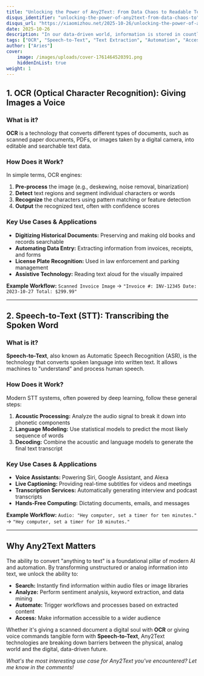 ```yaml
---
title: "Unlocking the Power of Any2Text: From Data Chaos to Readable Text"
disqus_identifier: "unlocking-the-power-of-any2text-from-data-chaos-to"
disqus_url: "https://xiaomizhou.net/2025-10-26/unlocking-the-power-of-any2text-from-data-chaos-to/"
date: 2025-10-26
description: "In our data-driven world, information is stored in countless formats—images, PDFs, audio, and more. But often, what we need is simple, searchable, and malleable text. This is where the powerful concept of Any2Text comes into play.In this post, we'll explore two fascinating technologies that fall under the Any2Text umbrella, transforming non-textual or complex data into plain text."
tags: ["OCR", "Speech-to-Text", "Text Extraction", "Automation", "Accessibility"]
author: ["Aries"]
cover:
    image: /images/uploads/cover-1761464520391.png
    hiddenInList: true
weight: 1
---
```


## 1. OCR (Optical Character Recognition): Giving Images a Voice

### What is it?
**OCR** is a technology that converts different types of documents, such as scanned paper documents, PDFs, or images taken by a digital camera, into editable and searchable text data.

### How Does it Work?
In simple terms, OCR engines:
1. **Pre-process** the image (e.g., deskewing, noise removal, binarization)
2. **Detect** text regions and segment individual characters or words
3. **Recognize** the characters using pattern matching or feature detection
4. **Output** the recognized text, often with confidence scores

### Key Use Cases & Applications
- **Digitizing Historical Documents:** Preserving and making old books and records searchable
- **Automating Data Entry:** Extracting information from invoices, receipts, and forms
- **License Plate Recognition:** Used in law enforcement and parking management
- **Assistive Technology:** Reading text aloud for the visually impaired

**Example Workflow:**
`Scanned Invoice Image` → `"Invoice #: INV-12345 Date: 2023-10-27 Total: $299.99"`

---

## 2. Speech-to-Text (STT): Transcribing the Spoken Word

### What is it?
**Speech-to-Text**, also known as Automatic Speech Recognition (ASR), is the technology that converts spoken language into written text. It allows machines to "understand" and process human speech.

### How Does it Work?
Modern STT systems, often powered by deep learning, follow these general steps:
1. **Acoustic Processing:** Analyze the audio signal to break it down into phonetic components
2. **Language Modeling:** Use statistical models to predict the most likely sequence of words
3. **Decoding:** Combine the acoustic and language models to generate the final text transcript

### Key Use Cases & Applications
- **Voice Assistants:** Powering Siri, Google Assistant, and Alexa
- **Live Captioning:** Providing real-time subtitles for videos and meetings
- **Transcription Services:** Automatically generating interview and podcast transcripts
- **Hands-Free Computing:** Dictating documents, emails, and messages

**Example Workflow:**
`Audio: "Hey computer, set a timer for ten minutes."` → `"Hey computer, set a timer for 10 minutes."`

---

## Why Any2Text Matters

The ability to convert "anything to text" is a foundational pillar of modern AI and automation. By transforming unstructured or analog information into text, we unlock the ability to:

- **Search:** Instantly find information within audio files or image libraries
- **Analyze:** Perform sentiment analysis, keyword extraction, and data mining
- **Automate:** Trigger workflows and processes based on extracted content
- **Access:** Make information accessible to a wider audience

Whether it's giving a scanned document a digital soul with **OCR** or giving voice commands tangible form with **Speech-to-Text**, Any2Text technologies are breaking down barriers between the physical, analog world and the digital, data-driven future.

*What's the most interesting use case for Any2Text you've encountered? Let me know in the comments!*